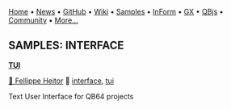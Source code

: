 [Home](https://qb64.com) • [News](../news.md) • [GitHub](https://github.com/QB64Official/qb64) • [Wiki](wiki.md) • [Samples](../samples.md) • [InForm](../inform.md) • [GX](../gx.md) • [QBjs](../qbjs.md) • [Community](../community.md) • [More...](../more.md)

## SAMPLES: INTERFACE

**[TUI](tui/index.md)**

[🐝 Fellippe Heitor](fellippe-heitor.md) 🔗 [interface](interface.md), [tui](tui.md)

Text User Interface for QB64 projects
